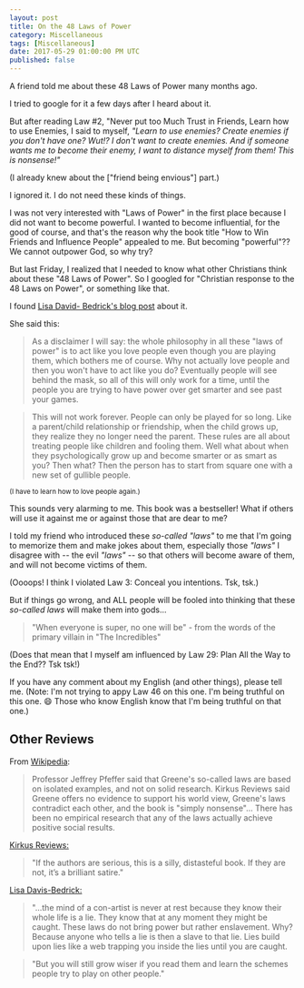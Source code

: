 ```yaml
---
layout: post
title: On the 48 Laws of Power
category: Miscellaneous
tags: [Miscellaneous]
date: 2017-05-29 01:00:00 PM UTC
published: false
---
```


<!-- May 29, 2017 09:00:00 PM Philippine Time -->

A friend told me about these 48 Laws of Power many months ago.

I tried to google for it a few days after I heard about it.

But after reading Law #2, "Never put too Much Trust in Friends, Learn how to use Enemies, I said to myself, _"Learn to use enemies? Create enemies if you don't have one? Wut!? I don't want to create enemies. And if someone wants me to become their enemy, I want to distance myself from them! This is nonsense!"_

(I already knew about the ["friend being envious"] part.)

I ignored it. I do not need these kinds of things.

I was not very interested with "Laws of Power" in the first place because I did not want to become powerful. I wanted to become influential, for the good of course, and that's the reason why the book title "How to Win Friends and Influence People" appealed to me. But becoming "powerful"?? We cannot outpower God, so why try?

But last Friday, I realized that I needed to know what other Christians think about these "48 Laws of Power". So I googled for "Christian response to the 48 Laws on Power", or something like that.

I found ​​​​​​​​​​​​​​​​​​​​​​​​​​​​​​​​​​​​​​​​​​​​​​​​​​​​​​​[Lisa David- Bedrick's blog post](http://orangecountyangel.blogspot.com/2013/05/48-laws-of-power.html) about it.

She said this:

> As a disclaimer I will say: the whole philosophy in all these "laws of power" is to act like you love people even though you are playing them, which bothers me of course. Why not actually love people and then you won't have to act like you do? Eventually people will see behind the mask, so all of this will only work for a time, until the people you are trying to have power over get smarter and see past your games. 

> This will not work forever. People can only be played for so long. Like a parent/child relationship or friendship, when the child grows up, they realize they no longer need the parent. These rules are all about treating people like children and fooling them. Well what about when they psychologically grow up and become smarter or as smart as you? Then what? Then the person has to start from square one with a new set of gullible people. 

<small>(I have to learn how to love people again.)</small>

This sounds very alarming to me. This book was a bestseller! What if others will use it against me or against those that are dear to me?

I told my friend who introduced these _so-called "laws"_ to me that I'm going to memorize them and make jokes about them, especially those _"laws"_ I disagree with -- the evil _"laws"_ -- so that others will become aware of them, and will not become victims of them.

(Oooops! I think I violated Law 3: Conceal you intentions. Tsk, tsk.)

But if things go wrong, and ALL people will be fooled into thinking that these _so-called laws_ will make them into gods...


> "When everyone is super, no one will be" - from the words of the primary villain in "The Incredibles"


(Does that mean that I myself am influenced by Law 29: Plan All the Way to the End?? Tsk tsk!)


If you have any comment about my English (and other things), please tell me. (Note: I'm not trying to appy Law 46 on this one. I'm being truthful on this one. :smile: Those who know English know that I'm being truthful on that one.)

<!--
Nag-start na ko!

[Insert here link to facebook post]
-->


## Other Reviews

From [Wikipedia](https://en.wikipedia.org/wiki/The_48_Laws_of_Power):

> Professor Jeffrey Pfeffer said that Greene's so-called laws are based on isolated examples, and not on solid research. Kirkus Reviews said Greene offers no evidence to support his world view, Greene's laws contradict each other, and the book is "simply nonsense"... There has been no empirical research that any of the laws actually achieve positive social results.

[Kirkus Reviews:](https://www.kirkusreviews.com/book-reviews/robert-greene/the-48-laws-of-power/)

> "If the authors are serious, this is a silly, distasteful book. If they are not, it’s a brilliant satire."

[Lisa Davis-Bedrick: ](http://orangecountyangel.blogspot.com/2013/05/48-laws-of-power.html)

> "...the mind of a con-artist is never at rest because they know their whole life is a lie. They know that at any moment they might be caught. These laws do not bring power but rather enslavement. Why? Because anyone who tells a lie is then a slave to that lie. Lies build upon lies like a web trapping you inside the lies until you are caught.
 
> "But you will still grow wiser if you read them and learn the schemes people try to play on other people."
